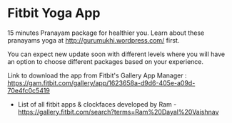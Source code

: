 Fitbit Yoga App
================
15 minutes Pranayam package for healthier you. Learn about these pranayams yoga at http://gurumukhi.wordpress.com/ first. 

You can expect new update soon with different levels where you will have an option to choose different packages based on your experience.

Link to download the app from Fitbit's Gallery App Manager : https://gam.fitbit.com/gallery/app/1623658a-d9d6-405e-a09d-70e4fc0c5419

* List of all fitbit apps & clockfaces developed by Ram - https://gallery.fitbit.com/search?terms=Ram%20Dayal%20Vaishnav
